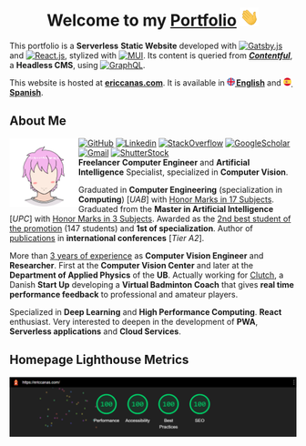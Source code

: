 <h1 align="center"> Welcome to my <a href="https://ericcanas.com/" target="_blank">Portfolio</a> <img
src="https://raw.githubusercontent.com/ABSphreak/ABSphreak/master/gifs/Hi.gif" height="32" /> </h1>
This portfolio is a <b>Serverless</b> <b>Static Website</b> developed with <a href="https://www.gatsbyjs.com/" target="_blank"><img alt="Gatsby.js" title="Gatsby.js" src=https://img.shields.io/badge/Gatsby.js-%23663399.svg?style=flat&logo=gatsby&logoColor=white height="20"></a> and <a href="https://es.reactjs.org/" target="_blank"><img alt="React.js" title="React.js" src=https://img.shields.io/badge/React.js-%2320232a.svg?style=flat&logo=React&logoColor=%2361DAFB height="20"></a>, stylized with <a href="https://mui.com/" target="_blank"><img alt="MUI" title="MUI" src=https://img.shields.io/badge/MUI-%230081CB.svg?style=flat&logo=mui&logoColor=white height="20"></a>. Its content is queried from <a href="https://www.contentful.com/" target="_blank"><i><b>Contentful</b></i></a>, a <b>Headless CMS</b>, using <a href="https://graphql.org/" target="_blank"><img alt="GraphQL" title="GraphQL" src=https://img.shields.io/badge/-GraphQL-E10098?style=flat&logo=graphql&logoColor=white height="20"></a>. 

This website is hosted at <b><a href="https://ericcanas.com/" target="_blank">ericcanas.com</a></b>. It is available in <b><a href="https://ericcanas.com/en" target="_blank"><img
src="./src/images/united_kingdom_flag.svg" height="14"/>&thinsp;English</a></b> and <b><a href="https://ericcanas.com/es" target="_blank"><img
src="./src/images/spain_flag.svg" height="14"/>&thinsp;Spanish</a></b>.

<h2> About Me </h2>

<img src="./src/images/Logo-No-Background.png" width="24%" align="left"> <a href="https://github.com/Eric-Canas/" target="_blank"> <img alt="GitHub" title="Eric-Canas" src="https://img.shields.io/badge/-Github-black?style=flat&logo=github"></a> 
<a href="https://www.linkedin.com/in/eric-canas/" target="_blank"> <img alt="Linkedin" title="eric-canas" src="https://img.shields.io/badge/-LinkedIn-blue?style=flat&logo=Linkedin&logoColor=white"></a> 
<a href="https://stackoverflow.com/story/eric-canas" target="_blank"> <img alt="StackOverflow" title="eric-canas" src="https://img.shields.io/badge/-Stack%20overflow-FE7A16?style=flat&logo=stack-overflow&logoColor=white"></a> 
<a href="https://scholar.google.com/citations?user=VmZ_MmgAAAAJ&hl=es&oi=ao" target="_blank"> <img alt="GoogleScholar" title="Google Scholar" src="https://img.shields.io/static/v1?style=flat&label=&message=Scholar&color=49A5D6&logo=GoogleScholar&logoColor=ACDAF2"></a> 
<a href="mailto:elcorreodeharu@gmail.com" target="_blank"> <img alt="Gmail" title="elcorreodeharu@gmail.com" src="https://img.shields.io/badge/-Gmail-d14836?style=flat&logo=Gmail&logoColor=white"></a> 
<a href=https://www.shutterstock.com/g/HaruKaeru target="_blank"> <img alt="ShutterStock" title="ShutterStock" src="https://img.shields.io/static/v1?label=&message=Shutterstock&color=ECECEC&logo=Shutterstock&logoColor=red"></a>  
<b>Freelancer</b> <b>Computer Engineer</b> and <b>Artificial Intelligence</b> Specialist, specialized in <b>Computer Vision</b>.  

Graduated in <b>Computer Engineering</b> (specialization in <b>Computing</b>) [<i>UAB</i>] with <a href="https://ericcanas.com/academic-background/" target="_blank">Honor Marks in 17 Subjects</a>. Graduated from the <b>Master in Artificial Intelligence</b> [<i>UPC</i>] with <a href="https://ericcanas.com/academic-background/" target="_blank">Honor Marks in 3 Subjects</a>. Awarded as the <a href="https://drive.google.com/file/d/1lPAdt6uIdZTUporimYOh4IsLWDwxtZj8/view?usp=sharing" target="_blank">2nd best student of the promotion</a> (147 students) and <b>1st of specialization</b>. Author of <a href="https://ericcanas.com/publications/" target="_blank">publications</a> in <b>international conferences</b> [<i>Tier A2</i>].  

More than <a href="https://ericcanas.com/professional-experience/" target="_blank">3 years of experience</a> as <b>Computer Vision Engineer</b> and <b>Researcher</b>. First at the <b>Computer Vision Center</b> and later at the <b>Department of Applied Physics</b> of the <b>UB</b>. Actually working for <a href="https://www.clutchapp.io/" target="_blank">Clutch</a>, a Danish <b>Start Up</b> developing a <b>Virtual Badminton Coach</b> that gives <b>real time performance feedback</b> to professional and amateur players.  

Specialized in <b>Deep Learning</b> and <b>High Performance Computing</b>. <b>React</b> enthusiast. Very interested to deepen in the development of <b>PWA</b>, <b>Serverless applications</b> and <b>Cloud Services</b>.  

<h2>Homepage Lighthouse Metrics</h2>

<img src="./src/images/lighthouse_desktop.png" />
